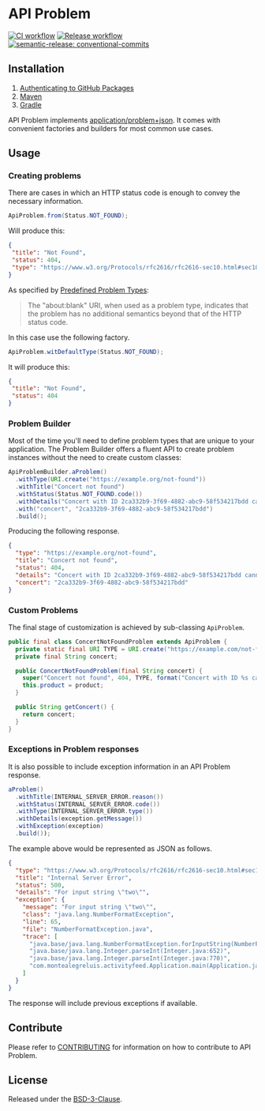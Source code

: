 # API Problem

[![CI workflow](https://github.com/montealegreluis/api-problem/actions/workflows/ci.yml/badge.svg)](https://github.com/montealegreluis/api-problem/actions/workflows/ci.yml)
[![Release workflow](https://github.com/montealegreluis/api-problem/actions/workflows/release.yml/badge.svg)](https://github.com/montealegreluis/api-problem/actions/workflows/release.yml)
[![semantic-release: conventional-commits](https://img.shields.io/badge/semantic--release-conventionalcommits-e10079?logo=semantic-release)](https://github.com/semantic-release/semantic-release)

## Installation

1. [Authenticating to GitHub Packages](https://github.com/MontealegreLuis/api-problem/blob/main/docs/installation/authentication.md)
2. [Maven](https://github.com/MontealegreLuis/api-problem/blob/main/docs/installation/maven.md)
3. [Gradle](https://github.com/MontealegreLuis/api-problem/blob/main/docs/installation/gradle.md)

API Problem implements [application/problem+json](https://tools.ietf.org/html/rfc7807).
It comes with convenient factories and builders for most common use cases.

## Usage

### Creating problems

There are cases in which an HTTP status code is enough to convey the necessary information. 

```java
ApiProblem.from(Status.NOT_FOUND);
```

Will produce this:

```json
{
 "title": "Not Found",
 "status": 404,
 "type": "https://www.w3.org/Protocols/rfc2616/rfc2616-sec10.html#sec10.4.5"
}
```

As specified by [Predefined Problem Types](https://tools.ietf.org/html/rfc7807#section-4.2):

> The "about:blank" URI, when used as a problem type, indicates that the problem has no additional semantics beyond that of the HTTP status code.

In this case use the following factory.

```java
ApiProblem.witDefaultType(Status.NOT_FOUND);
```

It will produce this:

```json
{
 "title": "Not Found",
 "status": 404
}
```

### Problem Builder

Most of the time you'll need to define problem types that are unique to your application. 
The Problem Builder offers a fluent API to create problem instances without the need to create custom classes:

```java
ApiProblemBuilder.aProblem()
  .withType(URI.create("https://example.org/not-found"))
  .withTitle("Concert not found")
  .withStatus(Status.NOT_FOUND.code())
  .withDetails("Concert with ID 2ca332b9-3f69-4882-abc9-58f534217bdd cannot be found")
  .with("concert", "2ca332b9-3f69-4882-abc9-58f534217bdd")
  .build();
```

Producing the following response.

```json
{
  "type": "https://example.org/not-found",
  "title": "Concert not found",
  "status": 404,
  "details": "Concert with ID 2ca332b9-3f69-4882-abc9-58f534217bdd cannot be found",
  "concert": "2ca332b9-3f69-4882-abc9-58f534217bdd"
}
```

### Custom Problems

The final stage of customization is achieved by sub-classing `ApiProblem`. 

```java
public final class ConcertNotFoundProblem extends ApiProblem {
  private static final URI TYPE = URI.create("https://example.com/not-found");
  private final String concert;

  public ConcertNotFoundProblem(final String concert) {
    super("Concert not found", 404, TYPE, format("Concert with ID %s cannot be found", concert), null, null);
    this.product = product;
  }

  public String getConcert() {
    return concert;
  }
}
```

### Exceptions in Problem responses

It is also possible to include exception information in an API Problem response.

```java
aProblem()
  .withTitle(INTERNAL_SERVER_ERROR.reason())
  .withStatus(INTERNAL_SERVER_ERROR.code())
  .withType(INTERNAL_SERVER_ERROR.type())
  .withDetails(exception.getMessage())
  .withException(exception)
  .build());
```

The example above would be represented as JSON as follows.

```json
{
  "type": "https://www.w3.org/Protocols/rfc2616/rfc2616-sec10.html#sec10.5.1",
  "title": "Internal Server Error",
  "status": 500,
  "details": "For input string \"two\"",
  "exception": {
    "message": "For input string \"two\"",
    "class": "java.lang.NumberFormatException",
    "line": 65,
    "file": "NumberFormatException.java",
    "trace": [
      "java.base/java.lang.NumberFormatException.forInputString(NumberFormatException.java:65)",
      "java.base/java.lang.Integer.parseInt(Integer.java:652)",
      "java.base/java.lang.Integer.parseInt(Integer.java:770)",
      "com.montealegreluis.activityfeed.Application.main(Application.java:10)"
    ]
  }
}
```

The response will include previous exceptions if available.

## Contribute

Please refer to [CONTRIBUTING](https://github.com/MontealegreLuis/api-problem/blob/main/CONTRIBUTING.md) for information on how to contribute to API Problem.

## License

Released under the [BSD-3-Clause](https://github.com/MontealegreLuis/api-problem/blob/main/LICENSE).
